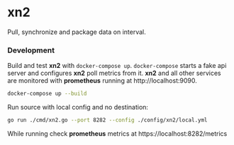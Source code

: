 # xn2

Pull, synchronize and package data on interval.

### Development

Build and test **xn2** with `docker-compose up`. `docker-compose` starts a fake api server and configures **xn2** poll metrics from it. **xn2** and all other services are monitored with **prometheus** running at http://localhost:9090.

```bash
docker-compose up --build
```

Run source with local config and no destination:

```bash
go run ./cmd/xn2.go --port 8282 --config ./config/xn2/local.yml
```

While running check **prometheus** metrics at https://localhost:8282/metrics


